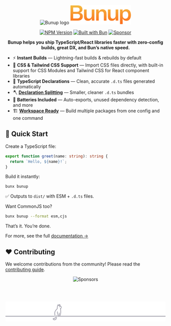 <!-- markdownlint-disable first-line-h1 -->
<!-- markdownlint-disable-file no-inline-html -->

<div align="center">

  <!-- Logo -->
  <img src="docs/public/logo.svg" height="120" alt="Bunup logo" />

  <!-- Title -->
  <img src="assets/bunup-title.svg" height="60" alt="Bunup" />

  <br />

  [![NPM Version](https://img.shields.io/npm/v/bunup?logo=npm&logoColor=212121&label=version&labelColor=ffc44e&color=212121)](https://npmjs.com/package/bunup)
  [![Built with Bun](https://img.shields.io/badge/Built_with-Bun-fbf0df?logo=bun&labelColor=212121)](https://bun.sh)
  [![Sponsor](https://img.shields.io/badge/sponsor-EA4AAA?logo=githubsponsors&labelColor=FAFAFA)](https://github.com/sponsors/arshad-yaseen)

  <p><b>Bunup helps you ship TypeScript/React libraries faster with zero-config builds, great DX, and Bun’s native speed.</b></p>

</div>

- ⚡ **Instant Builds** — Lightning-fast builds & rebuilds by default  
- 🎨 **CSS & Tailwind CSS Support** — Import CSS files directly, with built-in support for CSS Modules and Tailwind CSS for React component libraries
- 📝 **TypeScript Declarations** — Clean, accurate `.d.ts` files generated automatically  
- 🪓 **[Declaration Splitting](https://bunup.dev/docs/guide/typescript-declarations#declaration-splitting)** — Smaller, cleaner `.d.ts` bundles  
- 🔋 **Batteries Included** — Auto-exports, unused dependency detection, and more  
- 🏗️ **[Workspace Ready](https://bunup.dev/docs/guide/workspaces)** — Build multiple packages from one config and one command

## 🚀 Quick Start

Create a TypeScript file:

```ts [src/index.ts]
export function greet(name: string): string {
  return `Hello, ${name}!`;
}
```

Build it instantly:

```sh
bunx bunup
```

✅ Outputs to `dist/` with ESM + `.d.ts` files.

Want CommonJS too?

```sh
bunx bunup --format esm,cjs
```

That’s it. You’re done.

For more, see the full [documentation →](https://bunup.dev)

## ❤️ Contributing

We welcome contributions from the community! Please read the [contributing guide](CONTRIBUTING.md).

<div align="center">

  <img src="https://cdn.jsdelivr.net/gh/arshad-yaseen/static/sponsors.svg" alt="Sponsors" />

<br /><br />

  <img src="assets/cat-footer.svg" alt="______ 🐈‍⬛ _____________" />

</div>
